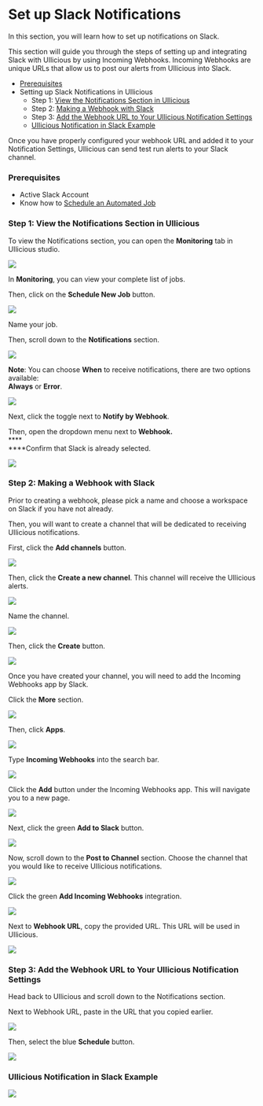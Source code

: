 # Set up Slack Notifications

In this section, you will learn how to set up notifications on Slack.

This section will guide you through the steps of setting up and integrating Slack with UIlicious by using Incoming Webhooks. Incoming Webhooks are unique URLs that allow us to post our alerts from UIlicious into Slack.

* [Prerequisites](set-up-slack-notifications.md#prerequisites)
* Setting up Slack Notifications in UIlicious
  * Step 1: [View the Notifications Section in UIlicious](set-up-slack-notifications.md#step-1-view-the-notifications-section-in-uilicious)
  * Step 2: [Making a Webhook with Slack](set-up-slack-notifications.md#step-2-making-a-webhook-with-slack)
  * Step 3: [Add the Webhook URL to Your UIlicious Notification Settings](set-up-slack-notifications.md#step-3-add-the-webhook-url-to-your-uilicious-notification-settings)
  * [UIlicious Notification in Slack Example](set-up-slack-notifications.md#uilicious-notification-in-slack-example)

Once you have properly configured your webhook URL and added it to your Notification Settings, UIlicious can send test run alerts to your Slack channel.

### Prerequisites

* Active Slack Account
* Know how to [Schedule an Automated Job](./)

### Step 1: View the Notifications Section in UIlicious

To view the Notifications section, you can open the **Monitoring** tab in UIlicious studio.

![](https://res.cloudinary.com/di7y5b6ed/image/upload/v1652652332/ui-licious/setting-up-notifications/monitoring-tab-active.png)

In **Monitoring**, you can view your complete list of jobs.

Then, click on the **Schedule New Job** button.

![](https://res.cloudinary.com/di7y5b6ed/image/upload/v1653413563/ui-licious/setting-up-notifications/scheduleajob\_c9hyqi.png)

Name your job.

Then, scroll down to the **Notifications** section.

![](https://res.cloudinary.com/di7y5b6ed/image/upload/v1652652712/ui-licious/setting-up-notifications/scroll-to-notifications-section.gif)

**Note**: You can choose **When** to receive notifications, there are two options available: \
**Always** or **Error**.

![](https://res.cloudinary.com/di7y5b6ed/image/upload/v1653501856/ui-licious/setting-up-notifications/telegram/when-to-receive-notifications.png)

Next, click the toggle next to **Notify by Webhook**.

Then, open the dropdown menu next to **Webhook.** \
****\
****Confirm that Slack is already selected.

![](https://res.cloudinary.com/di7y5b6ed/image/upload/v1653507922/ui-licious/setting-up-notifications/slack/slack-notifications-1\_xmza0u.gif)

### Step 2: Making a Webhook with Slack

Prior to creating a webhook, please pick a name and choose a workspace on Slack if you have not already.&#x20;

Then, you will want to create a channel that will be dedicated to receiving UIlicious notifications.

First, click the **Add channels** button.

![](https://res.cloudinary.com/di7y5b6ed/image/upload/v1653507920/ui-licious/setting-up-notifications/slack/slack-notifications-2\_h7kteq.png)

Then, click the **Create a new channel**. This channel will receive the UIlicious alerts.

![](https://res.cloudinary.com/di7y5b6ed/image/upload/v1653507922/ui-licious/setting-up-notifications/slack/slack-notifications-3\_jqmxca.png)

Name the channel.

![](https://res.cloudinary.com/di7y5b6ed/image/upload/v1653507919/ui-licious/setting-up-notifications/slack/slack-notifications-4\_b5olo9.png)

Then, click the **Create** button.

![](https://res.cloudinary.com/di7y5b6ed/image/upload/v1653507918/ui-licious/setting-up-notifications/slack/slack-notifications-5\_tt1xqs.png)

Once you have created your channel, you will need to add the Incoming Webhooks app by Slack.

Click the **More** section.

![](https://res.cloudinary.com/di7y5b6ed/image/upload/v1653507921/ui-licious/setting-up-notifications/slack/slack-notifications-6\_bbcfqq.png)

Then, click **Apps**.

![](https://res.cloudinary.com/di7y5b6ed/image/upload/v1653507922/ui-licious/setting-up-notifications/slack/slack-notifications-7\_kmqljd.png)

Type **Incoming Webhooks** into the search bar.

![](https://res.cloudinary.com/di7y5b6ed/image/upload/v1653507922/ui-licious/setting-up-notifications/slack/slack-notifications-8\_o2sz6k.png)

Click the **Add** button under the Incoming Webhooks app. This will navigate you to a new page.

![](https://res.cloudinary.com/di7y5b6ed/image/upload/v1653507923/ui-licious/setting-up-notifications/slack/slack-notifications-9\_chtbft.png)

Next, click the green **Add to Slack** button.

![](https://res.cloudinary.com/di7y5b6ed/image/upload/v1653507925/ui-licious/setting-up-notifications/slack/slack-notifications-10\_sixvcn.png)

Now, scroll down to the **Post to Channel** section. Choose the channel that you would like to receive UIlicious notifications.

![](https://res.cloudinary.com/di7y5b6ed/image/upload/v1653507925/ui-licious/setting-up-notifications/slack/slack-notifications-11\_x8jsn1.png)

Click the green **Add Incoming Webhooks** integration.

![](https://res.cloudinary.com/di7y5b6ed/image/upload/v1653507926/ui-licious/setting-up-notifications/slack/slack-notifications-12\_yvw41k.png)

Next to **Webhook URL**, copy the provided URL. This URL will be used in UIlicious.

![](https://res.cloudinary.com/di7y5b6ed/image/upload/v1653507926/ui-licious/setting-up-notifications/slack/slack-notifications-13\_siobx2.png)

### Step 3: Add the Webhook URL to Your UIlicious Notification Settings

Head back to UIlicious and scroll down to the Notifications section.

Next to Webhook URL, paste in the URL that you copied earlier.

![](https://res.cloudinary.com/di7y5b6ed/image/upload/v1653507924/ui-licious/setting-up-notifications/slack/slack-notifications-14\_jzvew9.png)

Then, select the blue **Schedule** button.

![](https://res.cloudinary.com/di7y5b6ed/image/upload/v1653507924/ui-licious/setting-up-notifications/slack/slack-notifications-15\_pu5dtj.png)

### UIlicious Notification in Slack Example

![](https://res.cloudinary.com/di7y5b6ed/image/upload/v1653507925/ui-licious/setting-up-notifications/slack/slack-notifications-16\_lw00jc.png)

